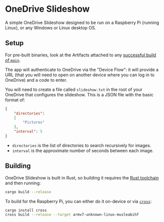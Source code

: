 # OneDrive Slideshow

A simple OneDrive Slideshow designed to be run on a Raspberry Pi (running Linux), or any Windows or Linux desktop OS.

## Setup

For pre-built binaries, look at the Artifacts attached to any [successful build of `main`](https://github.com/dpaoliello/onedrive-slideshow/actions/workflows/build.yml?query=is%3Asuccess+branch%3Amain).

The app will authenticate to OneDrive via the "Device Flow": it will provide a URL (that you will need to open on another device where you can log in to OneDrive) and a code to enter.

You will need to create a file called `slideshow.txt` in the root of your OneDrive that configures the slideshow. This is a JSON file with the basic format of:

```json
{
    "directories":
    [
        "Pictures"
    ],
    "interval": 5
}
```

* `directories` is the list of directories to search recursively for images.
* `interval` is the approximate number of seconds between each image.

## Building

OneDrive Slideshow is built in Rust, so building it requires the [Rust toolchain](https://rustup.rs) and then running:

```bash
cargo build --release
```

To build for the Raspberry Pi, you can either do it on-device or via [`cross`](https://github.com/cross-rs/cross):

```bash
cargo install cross
cross build --release --target armv7-unknown-linux-musleabihf
```

